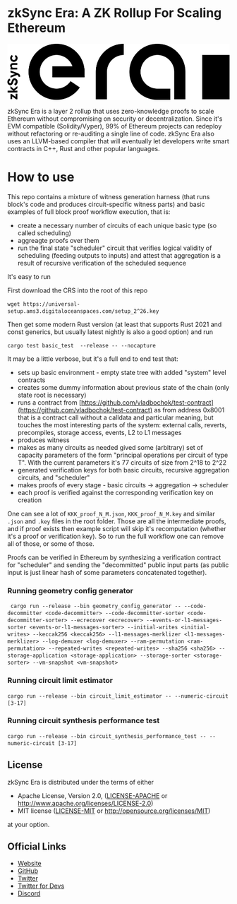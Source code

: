 # zkSync Era: A ZK Rollup For Scaling Ethereum

[![Logo](eraLogo.svg)](https://zksync.io/)

zkSync Era is a layer 2 rollup that uses zero-knowledge proofs to scale Ethereum without compromising on security or
decentralization. Since it's EVM compatible (Solidity/Vyper), 99% of Ethereum projects can redeploy without refactoring
or re-auditing a single line of code. zkSync Era also uses an LLVM-based compiler that will eventually let developers
write smart contracts in C++, Rust and other popular languages.

# How to use

This repo contains a mixture of witness generation harness (that runs block's code and produces circuit-specific witness parts) and basic examples of full block proof workflow execution, that is:
- create a necessary number of circuits of each unique basic type (so called scheduling)
- aggreagte proofs over them
- run the final state "scheduler" circuit that verifies logical validity of scheduling (feeding outputs to inputs) and attest that aggregation is a result of recursive verification of the scheduled sequence

It's easy to run

First download the CRS into the root of this repo

```
wget https://universal-setup.ams3.digitaloceanspaces.com/setup_2^26.key
```

Then get some modern Rust version (at least that supports Rust 2021 and const generics, but usually latest nightly is also a good option) and run

```
cargo test basic_test  --release -- --nocapture
```

It may be a little verbose, but it's a full end to end test that:
- sets up basic environment - empty state tree with added "system" level contracts 
- creates some dummy information about previous state of the chain (only state root is necessary)
- runs a contract from [https://github.com/vladbochok/test-contract](https://github.com/vladbochok/test-contract) as from address 0x8001 that is a contract call without a calldata and particular meaning, but touches the most interesting parts of the system: external calls, reverts, precompiles, storage access, events, L2 to L1 messages
- produces witness
- makes as many circuits as needed gived some (arbitrary) set of capacity parameters of the form "principal operations per circuit of type T". With the current parameters it's 77 circuits of size from 2^18 to 2^22
- generated verification keys for both basic circuits, recursive aggregation circuits, and "scheduler"
- makes proofs of every stage - basic circuits -> aggregation -> scheduler
- each proof is verified against the corresponding verification key on creation

One can see a lot of `KKK_proof_N_M.json`, `KKK_proof_N_M.key` and similar `.json` and `.key` files in the root folder. Those are all the intermediate proofs, and if proof exists then example script will skip it's recomputation (whether it's a proof or verification key). So to run the full workflow one can remove all of those, or some of those.

Proofs can be verified in Ethereum by synthesizing a verification contract for "scheduler" and sending the "decommitted" public input parts (as public input is just linear hash of some parameters concatenated together).

### Running geometry config generator
```shell
 cargo run --release --bin geometry_config_generator -- --code-decommitter <code-decommitter> --code-decommitter-sorter <code-decommitter-sorter> --ecrecover <ecrecover> --events-or-l1-messages-sorter <events-or-l1-messages-sorter> --initial-writes <initial-writes> --keccak256 <keccak256> --l1-messages-merklizer <l1-messages-merklizer> --log-demuxer <log-demuxer> --ram-permutation <ram-permutation> --repeated-writes <repeated-writes> --sha256 <sha256> --storage-application <storage-application> --storage-sorter <storage-sorter> --vm-snapshot <vm-snapshot>
```

### Running circuit limit estimator
```shell
cargo run --release --bin circuit_limit_estimator -- --numeric-circuit [3-17]
```

### Running circuit synthesis performance test
```shell
cargo run --release --bin circuit_synthesis_performance_test -- --numeric-circuit [3-17]
```

## License

zkSync Era is distributed under the terms of either

- Apache License, Version 2.0, ([LICENSE-APACHE](LICENSE-APACHE) or <http://www.apache.org/licenses/LICENSE-2.0>)
- MIT license ([LICENSE-MIT](LICENSE-MIT) or <http://opensource.org/licenses/MIT>)

at your option.

## Official Links

- [Website](https://zksync.io/)
- [GitHub](https://github.com/matter-labs)
- [Twitter](https://twitter.com/zksync)
- [Twitter for Devs](https://twitter.com/zkSyncDevs)
- [Discord](https://discord.gg/nMaPGrDDwk)
